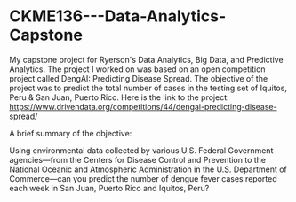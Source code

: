 # CKME136---Data-Analytics-Capstone
My capstone project for Ryerson's Data Analytics, Big Data, and Predictive Analytics. The project I worked on was based on an open competition project called DengAI: Predicting Disease Spread. The objective of the project was to predict the total number of cases in the testing set of Iquitos, Peru &amp; San Juan, Puerto Rico.
Here is the link to the project: https://www.drivendata.org/competitions/44/dengai-predicting-disease-spread/

A brief summary of the objective: 

Using environmental data collected by various U.S. Federal Government agencies—from the Centers for Disease Control and Prevention to the National Oceanic and Atmospheric Administration in the U.S. Department of Commerce—can you predict the number of dengue fever cases reported each week in San Juan, Puerto Rico and Iquitos, Peru?
